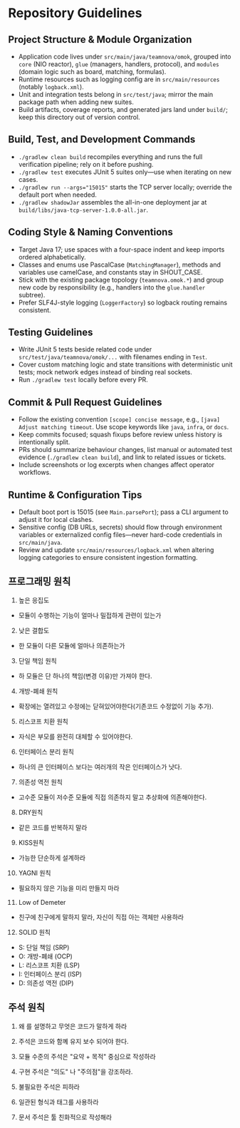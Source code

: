 # Repository Guidelines

## Project Structure & Module Organization
- Application code lives under `src/main/java/teamnova/omok`, grouped into `core` (NIO reactor), `glue` (managers, handlers, protocol), and `modules` (domain logic such as board, matching, formulas).
- Runtime resources such as logging config are in `src/main/resources` (notably `logback.xml`).
- Unit and integration tests belong in `src/test/java`; mirror the main package path when adding new suites.
- Build artifacts, coverage reports, and generated jars land under `build/`; keep this directory out of version control.

## Build, Test, and Development Commands
- `./gradlew clean build` recompiles everything and runs the full verification pipeline; rely on it before pushing.
- `./gradlew test` executes JUnit 5 suites only—use when iterating on new cases.
- `./gradlew run --args="15015"` starts the TCP server locally; override the default port when needed.
- `./gradlew shadowJar` assembles the all-in-one deployment jar at `build/libs/java-tcp-server-1.0.0-all.jar`.

## Coding Style & Naming Conventions
- Target Java 17; use spaces with a four-space indent and keep imports ordered alphabetically.
- Classes and enums use PascalCase (`MatchingManager`), methods and variables use camelCase, and constants stay in SHOUT_CASE.
- Stick with the existing package topology (`teamnova.omok.*`) and group new code by responsibility (e.g., handlers into the `glue.handler` subtree).
- Prefer SLF4J-style logging (`LoggerFactory`) so logback routing remains consistent.

## Testing Guidelines
- Write JUnit 5 tests beside related code under `src/test/java/teamnova/omok/...` with filenames ending in `Test`.
- Cover custom matching logic and state transitions with deterministic unit tests; mock network edges instead of binding real sockets.
- Run `./gradlew test` locally before every PR.

## Commit & Pull Request Guidelines
- Follow the existing convention `[scope] concise message`, e.g., `[java] Adjust matching timeout`. Use scope keywords like `java`, `infra`, or `docs`.
- Keep commits focused; squash fixups before review unless history is intentionally split.
- PRs should summarize behaviour changes, list manual or automated test evidence (`./gradlew clean build`), and link to related issues or tickets.
- Include screenshots or log excerpts when changes affect operator workflows.

## Runtime & Configuration Tips
- Default boot port is 15015 (see `Main.parsePort`); pass a CLI argument to adjust it for local clashes.
- Sensitive config (DB URLs, secrets) should flow through environment variables or externalized config files—never hard-code credentials in `src/main/java`.
- Review and update `src/main/resources/logback.xml` when altering logging categories to ensure consistent ingestion formatting.

## 프로그래밍 원칙

1. 높은 응집도
- 모듈이 수행하는 기능이 얼마나 밀접하게 관련이 있는가

2. 낮은 결합도
- 한 모듈이 다른 모듈에 얼마나 의존하는가

3. 단일 책임 원칙
- 하 모듈은 단 하나의 책임(변경 이유)만 가져야 한다.

4. 개방-폐쇄 원칙
- 확장에는 열려있고 수정에는 닫혀있어야한다(기존코드 수정없이 기능 추가).

5. 리스코프 치환 원칙
- 자식은 부모를 완전히 대체할 수 있어야한다.

6. 인터페이스 분리 원칙
- 하나의 큰 인터페이스 보다는 여러개의 작은 인터페이스가 낫다.

7. 의존성 역전 원칙
- 고수준 모듈이 저수준 모듈에 직접 의존하지 말고 추상화에 의존해야한다.

8. DRY원칙
- 같은 코드를 반복하지 말라

9. KISS원칙
- 가능한 단순하게 설계하라

10. YAGNI 원칙
- 필요하지 않은 기능을 미리 만들지 마라

11. Low of Demeter
- 친구에 친구에게 말하지 말라, 자신이 직접 아는 객체만 사용하라

12. SOLID 원칙
- S: 단일 책임 (SRP)
- O: 개방-폐쇄 (OCP)
- L: 리스코프 치환 (LSP)
- I: 인터페이스 분리 (ISP)
- D: 의존성 역전 (DIP)

## 주석 원칙

1. 왜 를 설명하고 무엇은 코드가 말하게 하라

2. 주석은 코드와 함꼐 유지 보수 되어야 한다.

3. 모듈 수준의 주석은 "요약 + 목적" 중심으로 작성하라

4. 구현 주석은 "의도" 나 "주의점"을 강조하라.

5. 불필요한 주석은 피하라

6. 일관된 형식과 태그를 사용하라

7. 문서 주석은 툴 친화적으로 작성해라